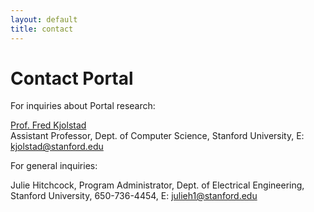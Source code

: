 ```yaml
---
layout: default
title: contact
---
```


# Contact Portal

For inquiries about Portal research:
 
<a href="https://profiles.stanford.edu/fredrik-kjoelstad/">Prof. Fred Kjolstad</a> <br/>
Assistant Professor,
Dept. of Computer Science, Stanford University,
E: kjolstad@stanford.edu
 
For general inquiries:
 
Julie Hitchcock,
Program Administrator,
Dept. of Electrical Engineering, Stanford University,
650-736-4454,
E: julieh1@stanford.edu
